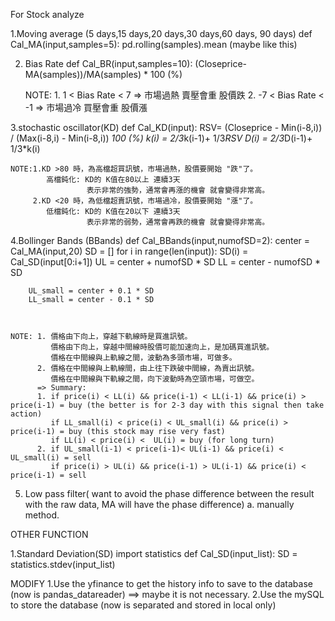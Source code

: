 For Stock analyze

1.Moving average (5 days,15 days,20 days,30 days,60 days, 90 days)
    def Cal_MA(input,samples=5):
        pd.rolling(samples).mean (maybe like this)


2. Bias Rate
    def Cal_BR(input,samples=10):
        (Closeprice-MA(samples))/MA(samples) * 100 (%)

   NOTE: 1. 1 < Bias Rate < 7 => 市場過熱 賣壓會重 股價跌
         2. -7 < Bias Rate < -1 => 市場過冷 買壓會重 股價漲

3.stochastic  oscillator(KD)
    def Cal_KD(input):
        RSV= (Closeprice - Min(i-8,i)) / (Max(i-8,i) - Min(i-8,i)) *100 (%)
        k(i) = 2/3*k(i-1)+ 1/3*RSV
        D(i) = 2/3*D(i-1)+ 1/3*k(i)

    NOTE:1.KD >80 時，為高檔超買訊號，市場過熱，股價要開始 "跌"了。
            高檔鈍化: KD的 K值在80以上 連續3天
                     表示非常的強勢，通常會再漲的機會 就會變得非常高。
         2.KD <20 時，為低檔超賣訊號，市場過冷，股價要開始 "漲"了。
            低檔鈍化: KD的 K值在20以下 連續3天
                     表示非常的弱勢，通常會再跌的機會 就會變得非常高。


4.Bollinger Bands (BBands)
    def Cal_BBands(input,numofSD=2):
        center = Cal_MA(input,20)
        SD = []
        for i in range(len(input)):
            SD(i) = Cal_SD(input[0:i+1])
        UL = center + numofSD * SD
        LL = center - numofSD * SD

        UL_small = center + 0.1 * SD
        LL_small = center - 0.1 * SD



    NOTE: 1. 價格由下向上，穿越下軌線時是買進訊號。
             價格由下向上，穿越中間線時股價可能加速向上，是加碼買進訊號。
             價格在中間線與上軌線之間，波動為多頭市場，可做多。
          2. 價格在中間線與上軌線間，由上往下跌破中間線，為賣出訊號。
             價格在中間線與下軌線之間，向下波動時為空頭市場，可做空。
          => Summary:
          1. if price(i) < LL(i) && price(i-1) < LL(i-1) && price(i) > price(i-1) = buy (the better is for 2-3 day with this signal then take action)
             if LL_small(i) < price(i) < UL_small(i) && price(i) > price(i-1) = buy (this stock may rise very fast)
             if LL(i) < price(i) <  UL(i) = buy (for long turn)
          2. if UL_small(i-1) < price(i-1)< UL(i-1) && price(i) < UL_small(i) = sell
             if price(i) > UL(i) && price(i-1) > UL(i-1) && price(i) < price(i-1) = sell


5. Low pass filter( want to avoid the phase difference between the result with the raw data, MA will have the phase difference)
    a. manually method.


OTHER FUNCTION

1.Standard Deviation(SD)
    import statistics
    def Cal_SD(input_list):
        SD = statistics.stdev(input_list)




MODIFY
1.Use the yfinance to get the history info to save to the database (now is pandas_datareader) ==> maybe it is not necessary.
2.Use the mySQL to store the database (now is separated and stored in local only)